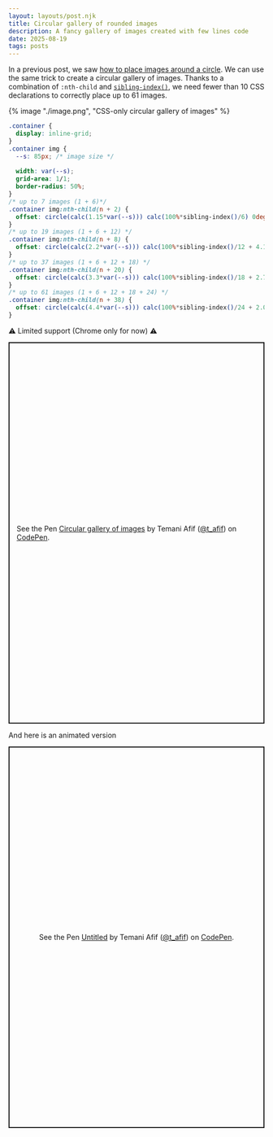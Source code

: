 ```yaml
---
layout: layouts/post.njk
title: Circular gallery of rounded images
description: A fancy gallery of images created with few lines code
date: 2025-08-19
tags: posts
---
```


In a previous post, we saw [how to place images around a circle](/images-circle/). We can use the same trick to create a circular gallery of images. Thanks to a combination of `:nth-child` and [`sibling-index()`](https://css-tip.com/element-index/), we need fewer than 10 CSS declarations to correctly place up to 61 images.

{% image "./image.png", "CSS-only circular gallery of images" %}


```css
.container {
  display: inline-grid;
}
.container img {
  --s: 85px; /* image size */
  
  width: var(--s);
  grid-area: 1/1;
  border-radius: 50%;
}
/* up to 7 images (1 + 6)*/
.container img:nth-child(n + 2) {
  offset: circle(calc(1.15*var(--s))) calc(100%*sibling-index()/6) 0deg;
}
/* up to 19 images (1 + 6 + 12) */
.container img:nth-child(n + 8) {
  offset: circle(calc(2.2*var(--s))) calc(100%*sibling-index()/12 + 4.16%) 0deg;
}
/* up to 37 images (1 + 6 + 12 + 18) */
.container img:nth-child(n + 20) {
  offset: circle(calc(3.3*var(--s))) calc(100%*sibling-index()/18 + 2.77%) 0deg;
}
/* up to 61 images (1 + 6 + 12 + 18 + 24) */
.container img:nth-child(n + 38) {
  offset: circle(calc(4.4*var(--s))) calc(100%*sibling-index()/24 + 2.08%) 0deg;
}
```

⚠️ Limited support (Chrome only for now) ⚠️

<p class="codepen" data-height="750" data-default-tab="result" data-slug-hash="XJmZoEO" data-pen-title="Circular gallery of images" data-preview="true" data-user="t_afif" style="height: 750px; box-sizing: border-box; display: flex; align-items: center; justify-content: center; border: 2px solid; margin: 1em 0; padding: 1em;">
  <span>See the Pen <a href="https://codepen.io/t_afif/pen/XJmZoEO">
  Circular gallery of images</a> by Temani Afif (<a href="https://codepen.io/t_afif">@t_afif</a>)
  on <a href="https://codepen.io">CodePen</a>.</span>
</p>

And here is an animated version

<p class="codepen" data-height="750" data-default-tab="result" data-slug-hash="pvjaMMx" data-pen-title="Untitled" data-preview="true" data-user="t_afif" style="height: 750px; box-sizing: border-box; display: flex; align-items: center; justify-content: center; border: 2px solid; margin: 1em 0; padding: 1em;">
  <span>See the Pen <a href="https://codepen.io/t_afif/pen/pvjaMMx">
  Untitled</a> by Temani Afif (<a href="https://codepen.io/t_afif">@t_afif</a>)
  on <a href="https://codepen.io">CodePen</a>.</span>
</p>
<script async src="https://public.codepenassets.com/embed/index.js"></script>